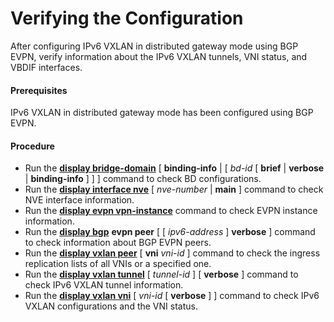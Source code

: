 Verifying the Configuration
===========================

After configuring IPv6 VXLAN in distributed gateway mode using BGP EVPN, verify information about the IPv6 VXLAN tunnels, VNI status, and VBDIF interfaces.

#### Prerequisites

IPv6 VXLAN in distributed gateway mode has been configured using BGP EVPN.


#### Procedure

* Run the [**display bridge-domain**](cmdqueryname=display+bridge-domain) [ **binding-info** | [ *bd-id* [ **brief** | **verbose** | **binding-info** ] ] ] command to check BD configurations.
* Run the [**display interface nve**](cmdqueryname=display+interface+nve) [ *nve-number* | **main** ] command to check NVE interface information.
* Run the [**display evpn vpn-instance**](cmdqueryname=display+evpn+vpn-instance) command to check EVPN instance information.
* Run the [**display bgp**](cmdqueryname=display+bgp) **evpn peer** [ [ *ipv6-address* ] **verbose** ] command to check information about BGP EVPN peers.
* Run the [**display vxlan peer**](cmdqueryname=display+vxlan+peer) [ **vni** *vni-id* ] command to check the ingress replication lists of all VNIs or a specified one.
* Run the [**display vxlan tunnel**](cmdqueryname=display+vxlan+tunnel) [ *tunnel-id* ] [ **verbose** ] command to check IPv6 VXLAN tunnel information.
* Run the [**display vxlan vni**](cmdqueryname=display+vxlan+vni) [ *vni-id* [ **verbose** ] ] command to check IPv6 VXLAN configurations and the VNI status.